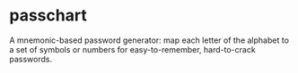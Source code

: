 # passchart
A mnemonic-based password generator: map each letter of the alphabet to a set of symbols or numbers for easy-to-remember, hard-to-crack passwords.
